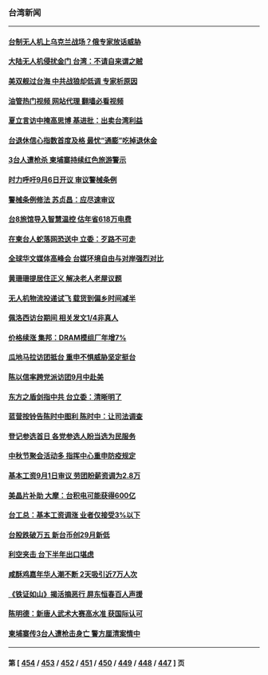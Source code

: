 ### 台湾新闻
---
#### [台制无人机上乌克兰战场？俄专家放话威胁](../../pages/ncid1349361/n13813364.md?08300845) 
#### [大陆无人机侵扰金门 台湾：不请自来谓之贼](../../pages/ncid1349361/n13813295.md?08300845) 
#### [美双舰过台海 中共战狼却低调 专家析原因](../../pages/ncid1349361/n13813189.md?08300845) 
#### [油管热门视频 网站代理 翻墙必看视频](http://209.222.30.114:81/youtube.html?08300845)
#### [夏立言访中掩高思博 基进批：出卖台湾利益](../../pages/ncid1349361/n13813084.md?08300845) 
#### [台退休信心指数首度及格 最忧“通膨”吃掉退休金](../../pages/ncid1349361/n13813090.md?08300845) 
#### [3台人遭枪杀 柬埔寨持续红色旅游警示](../../pages/ncid1349361/n13813172.md?08300845) 
#### [时力呼吁9月6日开议 审议警械条例](../../pages/ncid1349361/n13813174.md?08300845) 
#### [警械条例修法 苏贞昌：应尽速审议](../../pages/ncid1349361/n13813173.md?08300845) 
#### [台8旅馆导入智慧温控 估年省618万电费](../../pages/ncid1349361/n13813179.md?08300845) 
#### [在柬台人蛇落网恐送中 立委：歹路不可走](../../pages/ncid1349361/n13813180.md?08300845) 
#### [全球华文媒体高峰会 台媒环境自由与对岸强烈对比](../../pages/ncid1349361/n13813153.md?08300845) 
#### [黄珊珊提居住正义 解决老人老屋议题](../../pages/ncid1349361/n13813105.md?08300845) 
#### [无人机物流投递试飞 载货到偏乡时间减半](../../pages/ncid1349361/n13813161.md?08300845) 
#### [佩洛西访台期间 相关发文1/4非真人](../../pages/ncid1349361/n13813157.md?08300845) 
#### [价格续涨 集邦：DRAM模组厂年增7%](../../pages/ncid1349361/n13813109.md?08300845) 
#### [瓜地马拉访团抵台 重申不惧威胁坚定挺台](../../pages/ncid1349361/n13813082.md?08300845) 
#### [陈以信率跨党派访团9月中赴美](../../pages/ncid1349361/n13813081.md?08300845) 
#### [东方之盾剑指中共 台立委：清晰明了](../../pages/ncid1349361/n13813088.md?08300845) 
#### [蓝营按铃告陈时中图利 陈时中：让司法调查](../../pages/ncid1349361/n13813087.md?08300845) 
#### [登记参选首日 各党参选人盼当选为民服务](../../pages/ncid1349361/n13813096.md?08300845) 
#### [中秋节聚会活动多 指挥中心重申防疫规定](../../pages/ncid1349361/n13813093.md?08300845) 
#### [基本工资9月1日审议 劳团盼薪资调为2.8万](../../pages/ncid1349361/n13813110.md?08300845) 
#### [美晶片补助 大摩：台积电可能获得600亿](../../pages/ncid1349361/n13813066.md?08300845) 
#### [台工总：基本工资调涨 业者仅接受3%以下](../../pages/ncid1349361/n13813068.md?08300845) 
#### [台股跌破万五 新台币创29月新低](../../pages/ncid1349361/n13813070.md?08300845) 
#### [利空夹击 台下半年出口堪虑](../../pages/ncid1349361/n13813072.md?08300845) 
#### [咸酥鸡嘉年华人潮不断  2天吸引近7万人次](../../pages/ncid1349361/n13812994.md?08300845) 
#### [《铁证如山》揭活摘恶行 屏东恒春百人声援](../../pages/ncid1349361/n13812305.md?08300845) 
#### [陈明德：新唐人武术大赛高水准 获国际认可](../../pages/ncid1349361/n13812348.md?08300845) 
#### [柬埔寨传3台人遭枪击身亡 警方厘清案情中](../../pages/ncid1349361/n13812609.md?08300845) 

---
#### 第 [ [454](./454.md?08300845) / [453](./453.md?08300845) / [452](./452.md?08300845) / [451](./451.md?08300845) / [450](./450.md?08300845) / [449](./449.md?08300845) / [448](./448.md?08300845) / [447](./447.md?08300845) ] 页
